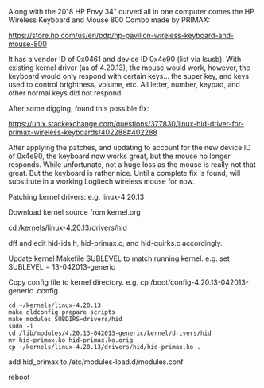 Along with the 2018 HP Envy 34" curved all in one computer comes the HP Wireless Keyboard and Mouse 800 Combo made by PRIMAX:

https://store.hp.com/us/en/pdp/hp-pavilion-wireless-keyboard-and-mouse-800

It has a vendor ID of 0x0461 and device ID 0x4e90 (list via lsusb). With existing kernel driver (as of 4.20.13), the mouse would work, however, the keyboard would only respond with certain keys... the super key, and keys used to control brightness, volume, etc.  All letter, number, keypad, and other normal keys did not respond.

After some digging, found this possible fix:

https://unix.stackexchange.com/questions/377830/linux-hid-driver-for-primax-wireless-keyboards/402288#402288

After applying the patches, and updating to account for the new device ID of 0x4e90, the keyboard now works great, but the mouse no longer responds. While unfortunate, not a huge loss as the mouse is really not that great. But the keyboard is rather nice. Until a complete fix is found, will substitute in a working Logitech wireless mouse for now.

Patching kernel drivers: e.g. linux-4.20.13

Download kernel source from kernel.org

cd /kernels/linux-4.20.13/drivers/hid

dff and edit hid-ids.h, hid-primax.c, and hid-quirks.c accordingly.

Update kernel Makefile SUBLEVEL to match running kernel. e.g. set SUBLEVEL = 13-042013-generic

Copy config file to kernel directory. e.g. cp /boot/config-4.20.13-042013-generic .config

```
cd ~/kernels/linux-4.20.13
make oldconfig prepare scripts
make modules SUBDIRS=drivers/hid
sudo -i
cd /lib/modules/4.20.13-042013-generic/kernel/drivers/hid
mv hid-primax.ko hid-primax.ko.orig
cp ~/kernels/linux-4.20.13/drivers/hid/hid-primax.ko .
```

add hid_primax to /etc/modules-load.d/modules.conf

reboot
